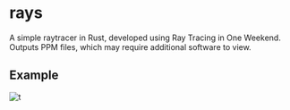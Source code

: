 # rays

A simple raytracer in Rust, developed using Ray Tracing in One Weekend.
Outputs PPM files, which may require additional software to view.

## Example
![t](https://raw.githubusercontent.com/dgcole/rays/master/rays.png)
